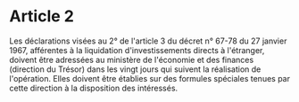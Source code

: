 # Article 2

Les déclarations visées au 2° de l'article 3 du décret n° 67-78 du 27 janvier 1967, afférentes à la liquidation d'investissements directs à l'étranger, doivent être adressées au ministère de l'économie et des finances (direction du Trésor) dans les vingt jours qui suivent la réalisation de l'opération. Elles doivent être établies sur des formules spéciales tenues par cette direction à la disposition des intéressés.
